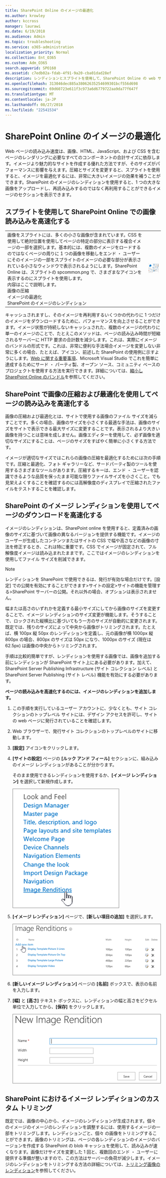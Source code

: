 ```yaml
---
title: SharePoint Online のイメージの最適化
ms.author: krowley
author: kccross
manager: laurawi
ms.date: 6/19/2018
ms.audience: Admin
ms.topic: troubleshooting
ms.service: o365-administration
localization_priority: Normal
ms.collection: Ent_O365
ms.custom: Adm_O365
search.appverid: SPO160
ms.assetid: c7edb02a-fdab-4f91-9a20-cba01dad28ef
description: レンディションとスプライトを使用して、SharePoint Online の web サイト上のイメージのパフォーマンスを向上させる方法について説明します。
ms.openlocfilehash: 313046dec885a38062635254699301bcf556d698
ms.sourcegitcommit: 69d60723e611f3c973a6d6779722aa9da77f647f
ms.translationtype: MT
ms.contentlocale: ja-JP
ms.lasthandoff: 08/27/2018
ms.locfileid: "22541534"
---
```

# <a name="image-optimization-for-sharepoint-online"></a>SharePoint Online のイメージの最適化

Web ページの読み込み速度は、画像、HTML、JavaScript、および CSS を含むページのレンダリングに必要なすべてのコンポーネントの合計サイズに依存します。イメージより魅力的なサイトを作成する優れた方法ですが、そのサイズがパフォーマンスに影響を与えます。圧縮とサイズを変更すると、スプライトを使用すると、イメージを最適化するには、非常に大きいイメージの効果を補うことができます。SharePoint のイメージのレンディションを使用すると、1 つの大きな画像をアップロードし、再読み込みするのではなく再利用することができるイメージのセクションを表示できます。
  
## <a name="using-sprites-to-speed-up-image-loading-in-sharepoint-online"></a>スプライトを使用して SharePoint Online での画像読み込みを高速化する

|||
|:-----|:-----|
| 画像をスプライトには、多くの小さな画像が含まれています。CSS を使用して絶対位置を使用してページの特定の部分に表示する複合イメージの一部を選択します。基本的には、複数のイメージをロードするのではなくページの周りに 1 つの画像を移動しをエンド ・ ユーザーにそのイメージの一部をスプライトのイメージの必要な部分が表示されている小さなウィンドウで表示されるようにします。SharePoint Online は、スプライトの spcommon.png で、さまざまなアイコンを表示するのにスプライトを使用します。  <br/>  内容はここで説明します。  <br/>  画像の圧縮  <br/>  イメージの最適化  <br/>  SharePoint のイメージのレンディション  <br/> |![Spcommon のスクリーン ショット](media/cc5cdee1-8e54-4537-9a8a-8854f4ee849f.png)|
   
キャッシュされますし、そのイメージを再利用するいくつかの代わりに 1 つだけのイメージをダウンロードするために、パフォーマンスを向上させることができます。イメージ状態が持続しないキャッシュされた、複数のイメージの代わりに単一のイメージのことで、たとえこのメソッドは、ページの読み込み時間が短縮されるサーバーに HTTP 要求の合計数を減少します。これは、実際にイメージのバンドルの形式です。これは、非常に便利な手法場合イメージを変更しない非常に多くの場合、たとえば、アイコン、前述した SharePoint の使用例に示すようにします。[Web に関する重要事項](http://vswebessentials.com/)、Microsoft Visual Studio でこれを簡単に達成するためにサード ・ パーティ製、オープン ソース、コミュニティ ベースのプロジェクトを使用する方法を実行できます。詳細については、[縮小し SharePoint Online のバンドル](https://go.microsoft.com/fwlink/?LinkId=708698)を参照してください。
  
## <a name="using-image-compression-and-optimization-to-speed-up-page-loading-in-sharepoint"></a>SharePoint で画像の圧縮および最適化を使用してページの読み込みを高速化する

画像の圧縮および最適化とは、サイトで使用する画像のファイル サイズを減らすことです。多くの場合、画像のサイズを小さくする最適な手法は、画像のサイズをサイトで表示できる最大サイズに変更することです。表示されるより大きい画像を持つことは意味を成しません。画像エディターを使用して、必ず画像を適切なサイズにすることは、ページのサイズをすばやく簡単に小さくする方法です。
  
イメージが適切なサイズではこれらの画像の圧縮を最適化するためには次の手順です。圧縮と最適化、フォト ギャラリーなど、サードパーティ製のツールを使用するさまざまなツールがあります。圧縮するキーは、エンド ・ ユーザーを認識できるような品質を保ったまま可能な限りファイルサイズを小さくこと。でも見栄えよくすることを確認するのには高解像度のディスプレイで圧縮されたファイルをテストすることを確認します。
  
## <a name="speed-up-page-downloads-by-using-sharepoint-image-renditions"></a>SharePoint のイメージ レンディションを使用してページのダウンロードを高速化する

イメージのレンディションは、SharePoint online を使用すると、定義済みの画像のサイズに基づいて画像の異なるバージョンを提供する機能です。イメージのユーザーが生成したコンテンツまたはサイトの CSS で幅や高さなどの画像の寸法を修正するとき、これは特に重要です。CSS でイメージが固定されて、フル解像度イメージは読み込まれたままです。ここではイメージのレンディションを使用してファイル サイズを削減できます。
  
> [!NOTE]
> レンディションを SharePoint で使用できるは、発行が有効な場合だけです。[設定] での公開を有効にすることができます\>サイトの設定\>サイトの機能を管理する\>SharePoint サーバーの公開。それ以外の場合、オプションは表示されません。 
  
幅または高さのいずれかを定義する最小サイズにしてから画像のサイズを変更することで、イメージ レンディションのサイズ変更が機能します。そうすることで、ロックされた縦横比に基づいてもう一方のサイズが自動的に変更されます。既定では、残りのサイズによって中央から画像がトリミングされます。たとえば、横 100px 縦 50px のレンディションを定義し、元の画像が横 1000px 縦 800px の場合、800px のサイズは 50px になり、1000px のサイズ (現在は 62.5px) は画像の中央からトリミングされます。
  
手順は比較的簡単ですが、レンディションを使用する画像では、画像を追加する前にレンディションが SharePoint サイト上にある必要があります。加えて、SharePoint Server Publishing Infrastructure (サイト コレクション レベル) と SharePoint Server Publishing (サイト レベル) 機能を有効にする必要があります。
  
 **ページの読み込みを高速化するのには、イメージのレンディションを追加します。**
  
1. この手順を実行しているユーザー アカウントに、少なくとも、サイト コレクションのトップレベル サイトには、デザイン アクセスを許可し、サイトの web ページに発行されていることを確認します。
    
2. Web ブラウザーで、発行サイト コレクションのトップレベルのサイトに移動します。
    
3. **[設定]** アイコンをクリックします。 
    
4. **[サイトの設定]** ページの **[ルック アンド フィール]** セクションに、組み込みのイメージ レンディションがあることが分かります。 
    
    そのまま使用できるレンディションを使用するか、**[イメージ レンディション]** を選択して新規作成します。 
    
    ![レンディションのイメージのスクリーン ショット](media/eaae0d53-657d-47ef-b687-65c5167eae4d.PNG)
  
5. **[イメージ レンディション]** ページで、**[新しい項目の追加]** を選択します。
    
    ![[新しい項目の追加] のスクリーンショット](media/8cede22e-52bf-4d9d-99cb-162f2f6ce92b.PNG)
  
6. **[新しいイメージ レンディション]** ページの **[名前]** ボックスで、表示の名前を入力します。 
    
7. **[幅]** と **[高さ]** テキスト ボックスに、レンディションの幅と高さをピクセル単位で入力してから、**[保存]** をクリックします。
    
    ![イメージ表示名のスクリーンショット](media/5a6119ed-c163-40df-a4db-ec629d15607d.PNG)
  
## <a name="custom-cropping-with-image-renditions-in-sharepoint"></a>SharePoint におけるイメージ レンディションのカスタム トリミング

既定では、画像の中心から、イメージのレンディションが生成されます。個々 のイメージのイメージのレンディションを調整するには、使用するイメージの一部をトリミングします。レンディションごと、個々 の画像をトリミングすることができます。画像のトリミングは、ページの各レンディションのイメージのバージョンを作成する SharePoint の blob キャッシュを使用して、読み込みが速くなります。画像だけサイズを変更した 1 回と、複数回のエンド ・ ユーザーに提供する準備が整いますので、この方法はサーバーの負荷が減少します。イメージのレンディションをトリミングする方法の詳細については、[トリミング画像のレンディション](https://go.microsoft.com/fwlink/p/?LinkId=525626)を参照してください。
  

